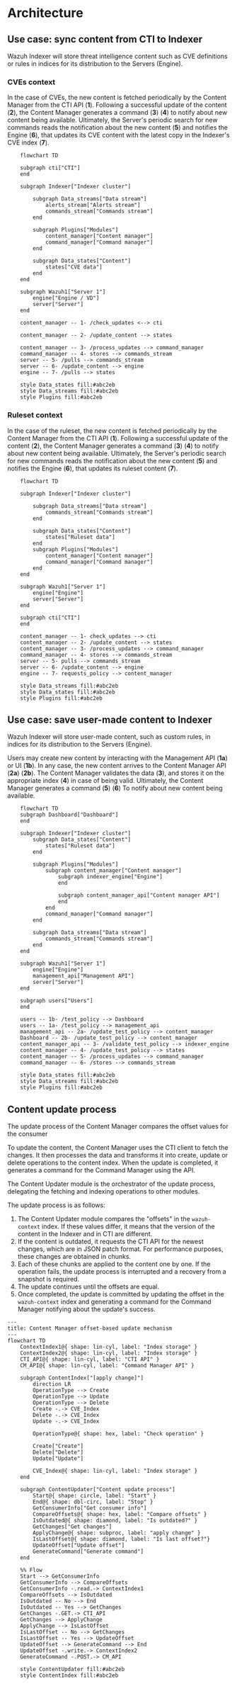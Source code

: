 # Architecture

## Use case: sync content from CTI to Indexer

Wazuh Indexer will store threat intelligence content such as CVE definitions or rules in indices for its distribution to the Servers (Engine).

### CVEs context

In the case of CVEs, the new content is fetched periodically by the Content Manager from the CTI API (**1**). Following a successful update of the content (**2**), the Content Manager generates a command (**3**) (**4**) to notify about new content being available. Ultimately, the Server's periodic search for new commands reads the notification about the new content (**5**) and notifies the Engine (**6**), that updates its CVE content with the latest copy in the Indexer's CVE index (**7**).

```mermaid
    flowchart TD

    subgraph cti["CTI"]
    end

    subgraph Indexer["Indexer cluster"]

        subgraph Data_streams["Data stream"]
            alerts_stream["Alerts stream"]
            commands_stream["Commands stream"]
        end

        subgraph Plugins["Modules"]
            content_manager["Content manager"]
            command_manager["Command manager"]
        end

        subgraph Data_states["Content"]
            states["CVE data"]
        end
    end

    subgraph Wazuh1["Server 1"]
        engine["Engine / VD"]
        server["Server"]
    end

    content_manager -- 1- /check_updates <--> cti

    content_manager -- 2- /update_content --> states

    content_manager -- 3- /process_updates --> command_manager
    command_manager -- 4- stores --> commands_stream
    server -- 5- /pulls --> commands_stream
    server -- 6- /update_content --> engine
    engine -- 7- /pulls --> states

    style Data_states fill:#abc2eb
    style Data_streams fill:#abc2eb
    style Plugins fill:#abc2eb
```

### Ruleset context

In the case of the ruleset, the new content is fetched periodically by the Content Manager from the CTI API (**1**). Following a successful update of the content (**2**), the Content Manager generates a command (**3**) (**4**) to notify about new content being available. Ultimately, the Server's periodic search for new commands reads the notification about the new content (**5**) and notifies the Engine (**6**), that updates its ruleset content (**7**).

```mermaid
    flowchart TD

    subgraph Indexer["Indexer cluster"]

        subgraph Data_streams["Data stream"]
            commands_stream["Commands stream"]
        end

        subgraph Data_states["Content"]
            states["Ruleset data"]
        end
        subgraph Plugins["Modules"]
            content_manager["Content manager"]
            command_manager["Command manager"]
        end
    end

    subgraph Wazuh1["Server 1"]
        engine["Engine"]
        server["Server"]
    end

    subgraph cti["CTI"]
    end

    content_manager -- 1- check_updates --> cti
    content_manager -- 2- /update_content --> states
    content_manager -- 3- /process_updates --> command_manager
    command_manager -- 4- stores --> commands_stream
    server -- 5- pulls --> commands_stream
    server -- 6- /update_content --> engine
    engine -- 7- requests_policy --> content_manager

    style Data_streams fill:#abc2eb
    style Data_states fill:#abc2eb
    style Plugins fill:#abc2eb
```

## Use case: save user-made content to Indexer

Wazuh Indexer will store user-made content, such as custom rules, in indices for its distribution to the Servers (Engine).

Users may create new content by interacting with the Management API (**1a**) or UI (**1b**). In any case, the new content arrives to the Content Manager API (**2a**) (**2b**). The Content Manager validates the data (**3**), and stores it on the appropriate index (**4**) in case of being valid. Ultimately, the Content Manager generates a command (**5**)  (**6**) To notify about new content being available.

```mermaid
    flowchart TD
    subgraph Dashboard["Dashboard"]
    end

    subgraph Indexer["Indexer cluster"]
        subgraph Data_states["Content"]
            states["Ruleset data"]
        end

        subgraph Plugins["Modules"]
            subgraph content_manager["Content manager"]
                subgraph indexer_engine["Engine"]
                end

                subgraph content_manager_api["Content manager API"]
                end
            end
            command_manager["Command manager"]
        end

        subgraph Data_streams["Data stream"]
            commands_stream["Commands stream"]
        end
    end

    subgraph Wazuh1["Server 1"]
        engine["Engine"]
        management_api["Management API"]
        server["Server"]
    end

    subgraph users["Users"]
    end

    users -- 1b- /test_policy --> Dashboard
    users -- 1a- /test_policy --> management_api
    management_api -- 2a- /update_test_policy --> content_manager
    Dashboard -- 2b- /update_test_policy --> content_manager
    content_manager_api -- 3- /validate_test_policy --> indexer_engine
    content_manager -- 4- /update_test_policy --> states
    content_manager -- 5- /process_updates --> command_manager
    command_manager -- 6- /stores --> commands_stream

    style Data_states fill:#abc2eb
    style Data_streams fill:#abc2eb
    style Plugins fill:#abc2eb
```
## Content update process

The update process of the Content Manager compares the offset values for the consumer

To update the content, the Content Manager uses the CTI client to fetch the changes. It then processes the data and transforms it into create, update or delete operations to the content index. When the update is completed, it generates a command for the Command Manager using the API.

The Content Updater module is the orchestrator of the update process, delegating the fetching and indexing operations to other modules.

The update process is as follows:

1. The Content Updater module compares the "offsets" in the `wazuh-context` index. If these values differ, it means that the version of the content in the Indexer and in CTI are different.
2. If the content is outdated, it requests the CTI API for the newest changes, which are in JSON patch format. For performance purposes, these changes are obtained in chunks.
3. Each of these chunks are applied to the content one by one. If the operation fails, the update process is interrupted and a recovery from a snapshot is required.
4. The update continues until the offsets are equal.
5. Once completed, the update is committed by updating the offset in the `wazuh-context` index and generating a command for the Command Manager notifying about the update's success.

```mermaid
---
title: Content Manager offset-based update mechanism
---
flowchart TD
    ContextIndex1@{ shape: lin-cyl, label: "Index storage" }
    ContextIndex2@{ shape: lin-cyl, label: "Index storage" }
    CTI_API@{ shape: lin-cyl, label: "CTI API" }
    CM_API@{ shape: lin-cyl, label: "Command Manager API" }

    subgraph ContentIndex["[apply change]"]
        direction LR
        OperationType --> Create
        OperationType --> Update
        OperationType --> Delete
        Create -.-> CVE_Index
        Delete -.-> CVE_Index
        Update -.-> CVE_Index

        OperationType@{ shape: hex, label: "Check operation" }

        Create["Create"]
        Delete["Delete"]
        Update["Update"]

        CVE_Index@{ shape: lin-cyl, label: "Index storage" }
    end

    subgraph ContentUpdater["Content update process"]
        Start@{ shape: circle, label: "Start" }
        End@{ shape: dbl-circ, label: "Stop" }
        GetConsumerInfo["Get consumer info"]
        CompareOffsets@{ shape: hex, label: "Compare offsets" }
        IsOutdated@{ shape: diamond, label: "Is outdated?" }
        GetChanges["Get changes"]
        ApplyChange@{ shape: subproc, label: "apply change" }
        IsLastOffset@{ shape: diamond, label: "Is last offset?"}
        UpdateOffset["Update offset"]
        GenerateCommand["Generate command"]
    end

    %% Flow
    Start --> GetConsumerInfo
    GetConsumerInfo --> CompareOffsets
    GetConsumerInfo -.read.-> ContextIndex1
    CompareOffsets --> IsOutdated
    IsOutdated -- No --> End
    IsOutdated -- Yes --> GetChanges
    GetChanges -.GET.-> CTI_API
    GetChanges --> ApplyChange
    ApplyChange --> IsLastOffset
    IsLastOffset -- No --> GetChanges
    IsLastOffset -- Yes --> UpdateOffset
    UpdateOffset --> GenerateCommand --> End
    UpdateOffset -.write.-> ContextIndex2
    GenerateCommand -.POST.-> CM_API

    style ContentUpdater fill:#abc2eb
    style ContentIndex fill:#abc2eb
```
